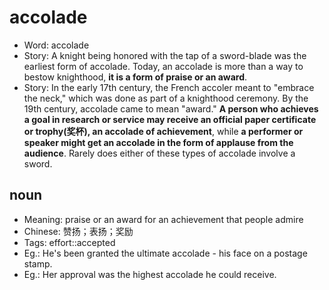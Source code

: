 # accolade

- Word: accolade
- Story: A knight being honored with the tap of a sword-blade was the earliest form of accolade. Today, an accolade is more than a way to bestow knighthood, **it is a form of praise or an award**.
- Story: In the early 17th century, the French accoler meant to "embrace the neck," which was done as part of a knighthood ceremony. By the 19th century, accolade came to mean "award." **A person who achieves a goal in research or service may receive an official paper certificate or trophy(奖杯), an accolade of achievement**, while **a performer or speaker might get an accolade in the form of applause from the audience**. Rarely does either of these types of accolade involve a sword.

## noun

- Meaning: praise or an award for an achievement that people admire
- Chinese: 赞扬；表扬；奖励
- Tags: effort::accepted
- Eg.: He's been granted the ultimate accolade - his face on a postage stamp.
- Eg.: Her approval was the highest accolade he could receive.

